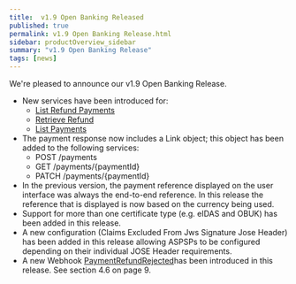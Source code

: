 ```yaml
---
title:  v1.9 Open Banking Released
published: true
permalink: v1.9 Open Banking Release.html
sidebar: productOverview_sidebar
summary: "v1.9 Open Banking Release"
tags: [news]
---
```



We're pleased to announce our v1.9 Open Banking Release.


* New services have been introduced for:
  - [List Refund Payments](ob_refundpaymentlist.html)
  - [Retrieve Refund](ob_refundpaymentview.html)
  - [List Payments](ob_listpayments.html)
* The payment response now includes a Link object; this object has been added to the following services: 
  - POST /payments 
  - GET /payments/{paymentId} 
  - PATCH /payments/{paymentId} 
* In the previous version, the payment reference displayed on the user interface was always the end-to-end reference. In this release the reference that is displayed is now based on the currency being used. 
* Support for more than one certificate type (e.g. eIDAS and OBUK) has been added in this release. 
* A new configuration  (Claims Excluded From Jws Signature Jose Header) has been added in this release allowing ASPSPs to be configured depending on their individual JOSE Header requirements. 
* A new Webhook [PaymentRefundRejected](ob_whrefundrejected.html)has been introduced in this release. See section 4.6 on page 9.
